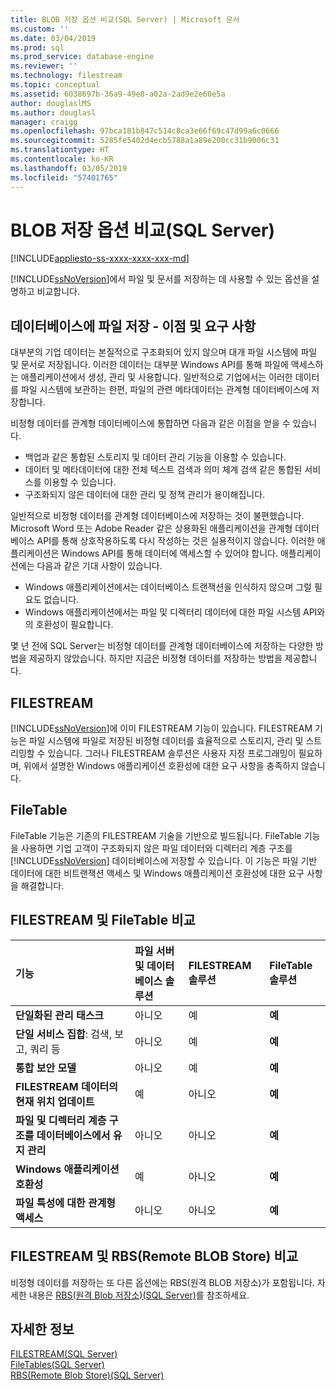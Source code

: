 ```yaml
---
title: BLOB 저장 옵션 비교(SQL Server) | Microsoft 문서
ms.custom: ''
ms.date: 03/04/2019
ms.prod: sql
ms.prod_service: database-engine
ms.reviewer: ''
ms.technology: filestream
ms.topic: conceptual
ms.assetid: 6038697b-36a9-49e8-a02a-2ad9e2e60e5a
author: douglaslMS
ms.author: douglasl
manager: craigg
ms.openlocfilehash: 97bca181b847c514c8ca3e66f69c47d99a6c0666
ms.sourcegitcommit: 5285fe5402d4ecb5788a1a89e200cc31b9006c31
ms.translationtype: HT
ms.contentlocale: ko-KR
ms.lasthandoff: 03/05/2019
ms.locfileid: "57401765"
---
```

# <a name="compare-options-for-storing-blobs-sql-server"></a>BLOB 저장 옵션 비교(SQL Server)

[!INCLUDE[appliesto-ss-xxxx-xxxx-xxx-md](../../includes/appliesto-ss-xxxx-xxxx-xxx-md.md)]

[!INCLUDE[ssNoVersion](../../includes/ssnoversion-md.md)]에서 파일 및 문서를 저장하는 데 사용할 수 있는 옵션을 설명하고 비교합니다.

## <a name="Expectations"></a> 데이터베이스에 파일 저장 - 이점 및 요구 사항

대부분의 기업 데이터는 본질적으로 구조화되어 있지 않으며 대개 파일 시스템에 파일 및 문서로 저장됩니다. 이러한 데이터는 대부분 Windows API를 통해 파일에 액세스하는 애플리케이션에서 생성, 관리 및 사용합니다. 일반적으로 기업에서는 이러한 데이터를 파일 시스템에 보관하는 한편, 파일의 관련 메타데이터는 관계형 데이터베이스에 저장합니다.

비정형 데이터를 관계형 데이터베이스에 통합하면 다음과 같은 이점을 얻을 수 있습니다.

- 백업과 같은 통합된 스토리지 및 데이터 관리 기능을 이용할 수 있습니다.
- 데이터 및 메타데이터에 대한 전체 텍스트 검색과 의미 체계 검색 같은 통합된 서비스를 이용할 수 있습니다.
- 구조화되지 않은 데이터에 대한 관리 및 정책 관리가 용이해집니다.

일반적으로 비정형 데이터를 관계형 데이터베이스에 저장하는 것이 불편했습니다. Microsoft Word 또는 Adobe Reader 같은 상용화된 애플리케이션을 관계형 데이터베이스 API를 통해 상호작용하도록 다시 작성하는 것은 실용적이지 않습니다. 이러한 애플리케이션은 Windows API를 통해 데이터에 액세스할 수 있어야 합니다. 애플리케이션에는 다음과 같은 기대 사항이 있습니다.

- Windows 애플리케이션에서는 데이터베이스 트랜잭션을 인식하지 않으며 그럴 필요도 없습니다.
- Windows 애플리케이션에서는 파일 및 디렉터리 데이터에 대한 파일 시스템 API와의 호환성이 필요합니다.

몇 년 전에 SQL Server는 비정형 데이터를 관계형 데이터베이스에 저장하는 다양한 방법을 제공하지 않았습니다. 하지만 지금은 비정형 데이터를 저장하는 방법을 제공합니다.

## <a name="Filestream"></a> FILESTREAM

[!INCLUDE[ssNoVersion](../../includes/ssnoversion-md.md)]에 이미 FILESTREAM 기능이 있습니다. FILESTREAM 기능은 파일 시스템에 파일로 저장된 비정형 데이터를 효율적으로 스토리지, 관리 및 스트리밍할 수 있습니다. 그러나 FILESTREAM 솔루션은 사용자 지정 프로그래밍이 필요하며, 위에서 설명한 Windows 애플리케이션 호환성에 대한 요구 사항을 충족하지 않습니다.

## <a name="FileTables"></a> FileTable

FileTable 기능은 기존의 FILESTREAM 기술을 기반으로 빌드됩니다. FileTable 기능을 사용하면 기업 고객이 구조화되지 않은 파일 데이터와 디렉터리 계층 구조를 [!INCLUDE[ssNoVersion](../../includes/ssnoversion-md.md)] 데이터베이스에 저장할 수 있습니다. 이 기능은 파일 기반 데이터에 대한 비트랜잭션 액세스 및 Windows 애플리케이션 호환성에 대한 요구 사항을 해결합니다.

## <a name="CompareFileTable"></a> FILESTREAM 및 FileTable 비교

|기능|파일 서버 및 데이터베이스 솔루션|FILESTREAM 솔루션|FileTable 솔루션|
|:------|:--------------------------------|:------------------|:-----------------|
|**단일화된 관리 태스크**|아니오|예|**예**|
|**단일 서비스 집합**: 검색, 보고, 쿼리 등|아니오|예|**예**|
|**통합 보안 모델**|아니오|예|**예**|
|**FILESTREAM 데이터의 현재 위치 업데이트**|예|아니오|**예**|
|**파일 및 디렉터리 계층 구조를 데이터베이스에서 유지 관리**|아니오|아니오|**예**|
|**Windows 애플리케이션 호환성**|예|아니오|**예**|
|**파일 특성에 대한 관계형 액세스**|아니오|아니오|**예**|

## <a name="CompareRBS"></a> FILESTREAM 및 RBS(Remote BLOB Store) 비교

비정형 데이터를 저장하는 또 다른 옵션에는 RBS(원격 BLOB 저장소)가 포함됩니다. 자세한 내용은 [RBS(원격 Blob 저장소)(SQL Server)](remote-blob-store-rbs-sql-server.md)를 참조하세요.

## <a name="more"></a> 자세한 정보

[FILESTREAM&#40;SQL Server&#41;](../../relational-databases/blob/filestream-sql-server.md)  
[FileTables&#40;SQL Server&#41;](../../relational-databases/blob/filetables-sql-server.md)  
[RBS&#40;Remote Blob Store&#41;&#40;SQL Server&#41;](../../relational-databases/blob/remote-blob-store-rbs-sql-server.md)
